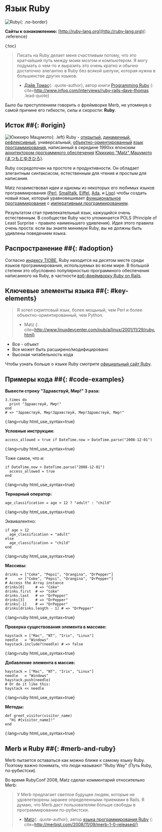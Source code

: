 # Язык Ruby

![Ruby](/images/ruby-header.gif){: .no-border}

**Сайты к ознакомлению:**
[http://ruby-lang.org](http://ruby-lang.org){: .reference}

{:toc}

> Писать на Ruby делает меня счастливым потому, что это кратчайший путь между
> моим мозгом и компьютером.
> Я могу подумать о чем-то и выразить это очень кратко и обычно 
> достаточно элегантно в Ruby без всякой шелухи, которая нужна в большинстве 
> других языков.
> - [Дэйв Томас][]{: .quote-author}, автор книги [Programming Ruby][]
{: cite=http://www.infoq.com/interviews/ruby-rails-dave-thomas .lead-quote}

Было бы преступлением говорить о фреймворке Merb, не упомянув о самой причине
его гибкости, силы и скорости: **Ruby**.

## Исток ##{: #origin}
![Юкихиро Мацумото](/images/Yukihiro_Matsumoto.jpg){: .left}
Ruby - [открытый][Open-Source], [динамичный][dynamic], [рефлексивный][reflective], универсальный,
[объектно-ориентированный][object-oriented] [язык программирования][programming-language],
написанный в середине 1990хх японским [архитектором программного обеспечения][software-architect]
[Юкихиро "Matz" Мацумото (まつもとゆきひろ)][].

Ruby сосредоточен на простоте и продуктивности.
Он обладает элегантным синтаксисом, естественным для чтения и простым для написания.

Matz позаимствовал идеи и идиомы из некоторых его любимых языков программирования
([Perl][], [Smalltalk][], [Eiffel][], [Ada][], и [Lisp][])
чтобы создать новый язык, который уравновешивает 
[функциональное программирование][functional-programming] с 
[императивным программированием][imperative-programming].

Результатом стал привлекательный язык, кажущийся очень естественным.
В сообществе Ruby часто упоминается POLS (Principle of Least Surprise - 
правило наименьшего удивления).
Идея этого правила очень проста:
если вы знаете минимум Ruby,
вы не должны быть удивлены поведением языка.

## Распространение ##{: #adoption}
Согласно [индексу TIOBE][TIOBE-index],
Ruby находится на десятом месте среди языков программирования, 
используемых во всем мире.
В большой степени это обусловнео популярностью программного обеспечения 
написанного на Ruby, в частности [вэб-фреймворку Ruby on Rails][Ruby-on-Rails].

## Ключевые элементы языка ##{: #key-elements}

> Я хотел скриптовый язык, более мощьный, чем Perl 
> и более объектно-ориентированный, чем Python.
> - Matz
{: cite=http://www.linuxdevcenter.com/pub/a/linux/2001/11/29/ruby.html}

* Все - объект
* Все может быть расширено/модифицировано
* Высокая читабельность кода

Чтобы узнать больше о языке Ruby смотрите
[официальный сайт Ruby][ruby-website].

## Примеры кода ##{: #code-examples}

**Вывести строку "Здравствуй, Мир!" 3 раза:**

    3.times do
      print "Здравствуй, Мир!"
    end
    # => "Здравствуй, Мир!Здравствуй, Мир!Здравствуй, Мир!"
{:lang=ruby html_use_syntax=true}

**Условные инструкции:**

    access_allowed = true if DateTime.now > DateTime.parse("2008-12-01")
{:lang=ruby html_use_syntax=true}

Тоже самое, что и:

    if DateTime.now > DateTime.parse("2008-12-01")
      access_allowed = true
    end
{:lang=ruby html_use_syntax=true}

**Тернарный оператор:**

    age_classification = age > 12 ? "adult" : "child"
{:lang=ruby html_use_syntax=true}

Эквивалентно:

    if age > 12
      age_classification = "adult"
    else
      age_classification = "child"
    end
{:lang=ruby html_use_syntax=true}

**Массивы:**

	drinks = ["Coke", "Pepsi", "Orangina", "DrPepper"]
	#     => ["Coke", "Pepsi", "Orangina", "DrPepper"]
	# Access the Array instance
	drinks[0]     # => "Coke"
	drinks.first  # => "Coke"
	drinks.last   # => "DrPepper"
	drinks[3]     # => "DrPepper"
	drinks[-1]    # => "DrPepper"
	drinks[drinks.length - 1] # => "DrPepper"
{:lang=ruby html_use_syntax=true}


**Проверка существования элемента в массиве:**

	haystack = ["Mac", "NT", "Irix", "Linux"]
	needle   = "Windows"
	haystack.include?(needle) # => false
{:lang=ruby html_use_syntax=true}

**Добавление элемента в массив:**

	haystack = ["Mac", "NT", "Irix", "Linux"]
	needle   = "Windows"
	haystack.push(needle)
	# Or do it like this:
	haystack << needle
{:lang=ruby html_use_syntax=true}

**Методы:**

    def greet_visitor(visitor_name)
      "Hi #{visitor_name}!"
    end
{:lang=ruby html_use_syntax=true}

## Merb и Ruby ##{: #merb-and-ruby}

Merb пытается оставаться как можно ближе к самому языку Ruby.
Поэтому важно понимать, что люди называют "Ruby Way" (Путь Ruby, по-рубистски).

Во время RubyConf 2008, Matz сделал комментарий относительно Merb:

> У Merb предлагает светлое будущее людям, которые не удовлетворены
> заранее определенными приемами в Rails.
> Я думаю, что Merb даст пользователям больше свободы в программировании
> по-рубистски.
> - [Matz][]{: .quote-author}, автор [языка программирования Ruby][ruby]
{: cite=http://merbist.com/2008/11/09/merb-1-0-released/}



[Ada]:                      http://ru.wikipedia.org/wiki/%D0%90%D0%B4%D0%B0_(%D1%8F%D0%B7%D1%8B%D0%BA_%D0%BF%D1%80%D0%BE%D0%B3%D1%80%D0%B0%D0%BC%D0%BC%D0%B8%D1%80%D0%BE%D0%B2%D0%B0%D0%BD%D0%B8%D1%8F)
[Дэйв Томас]:               http://pragdave.pragprog.com/
[dynamic]:                  http://ru.wikipedia.org/wiki/%D0%94%D0%B8%D0%BD%D0%B0%D0%BC%D0%B8%D1%87%D0%B5%D1%81%D0%BA%D0%BE%D0%B5_%D0%BF%D1%80%D0%BE%D0%B3%D1%80%D0%B0%D0%BC%D0%BC%D0%B8%D1%80%D0%BE%D0%B2%D0%B0%D0%BD%D0%B8%D0%B5
[Eiffel]:                   http://ru.wikipedia.org/wiki/%D0%AD%D0%B9%D1%84%D0%B5%D0%BB%D1%8C_(%D1%8F%D0%B7%D1%8B%D0%BA_%D0%BF%D1%80%D0%BE%D0%B3%D1%80%D0%B0%D0%BC%D0%BC%D0%B8%D1%80%D0%BE%D0%B2%D0%B0%D0%BD%D0%B8%D1%8F)
[functional-programming]:   http://ru.wikipedia.org/wiki/%D0%A4%D1%83%D0%BD%D0%BA%D1%86%D0%B8%D0%BE%D0%BD%D0%B0%D0%BB%D1%8C%D0%BD%D0%BE%D0%B5_%D0%BF%D1%80%D0%BE%D0%B3%D1%80%D0%B0%D0%BC%D0%BC%D0%B8%D1%80%D0%BE%D0%B2%D0%B0%D0%BD%D0%B8%D0%B5
[imperative-programming]:   http://ru.wikipedia.org/wiki/%D0%98%D0%BC%D0%BF%D0%B5%D1%80%D0%B0%D1%82%D0%B8%D0%B2%D0%BD%D0%BE%D0%B5_%D0%BF%D1%80%D0%BE%D0%B3%D1%80%D0%B0%D0%BC%D0%BC%D0%B8%D1%80%D0%BE%D0%B2%D0%B0%D0%BD%D0%B8%D0%B5
[Lisp]:                     http://ru.wikipedia.org/wiki/%D0%9B%D0%B8%D1%81%D0%BF
[Matz]:                     http://ru.wikipedia.org/wiki/%D0%9C%D0%B0%D1%86%D1%83%D0%BC%D0%BE%D1%82%D0%BE,_%D0%AE%D0%BA%D0%B8%D1%85%D0%B8%D1%80%D0%BE
[object-oriented]:          http://ru.wikipedia.org/wiki/%D0%9E%D0%B1%D1%8A%D0%B5%D0%BA%D1%82%D0%BD%D0%BE-%D0%BE%D1%80%D0%B8%D0%B5%D0%BD%D1%82%D0%B8%D1%80%D0%BE%D0%B2%D0%B0%D0%BD%D0%BD%D0%BE%D0%B5_%D0%BF%D1%80%D0%BE%D0%B3%D1%80%D0%B0%D0%BC%D0%BC%D0%B8%D1%80%D0%BE%D0%B2%D0%B0%D0%BD%D0%B8%D0%B5
[ruby-website]:             http://www.ruby-lang.org/en/about
[Open-Source]:              http://ru.wikipedia.org/wiki/%D0%9E%D1%82%D0%BA%D1%80%D1%8B%D1%82%D0%BE%D0%B5_%D0%BF%D1%80%D0%BE%D0%B3%D1%80%D0%B0%D0%BC%D0%BC%D0%BD%D0%BE%D0%B5_%D0%BE%D0%B1%D0%B5%D1%81%D0%BF%D0%B5%D1%87%D0%B5%D0%BD%D0%B8%D0%B5
[Perl]:                     http://ru.wikipedia.org/wiki/Perl
[programming-language]:     http://ru.wikipedia.org/wiki/%D0%AF%D0%B7%D1%8B%D0%BA_%D0%BF%D1%80%D0%BE%D0%B3%D1%80%D0%B0%D0%BC%D0%BC%D0%B8%D1%80%D0%BE%D0%B2%D0%B0%D0%BD%D0%B8%D1%8F
[Programming Ruby]:         http://pragprog.com/titles/ruby/programming-ruby
[reflective]:               http://ru.wikipedia.org/wiki/%D0%9E%D1%82%D1%80%D0%B0%D0%B6%D0%B5%D0%BD%D0%B8%D0%B5_(%D0%BF%D1%80%D0%BE%D0%B3%D1%80%D0%B0%D0%BC%D0%BC%D0%B8%D1%80%D0%BE%D0%B2%D0%B0%D0%BD%D0%B8%D0%B5)
[ruby]:                     http://ruby-lang.org/
[Ruby-on-Rails]:            http://rubyonrails.org
[Smalltalk]:                http://ru.wikipedia.org/wiki/Smalltalk
[software-architect]:       http://ru.wikipedia.org/wiki/%D0%90%D1%80%D1%85%D0%B8%D1%82%D0%B5%D0%BA%D1%82%D0%BE%D1%80_%D0%BF%D1%80%D0%BE%D0%B3%D1%80%D0%B0%D0%BC%D0%BC%D0%BD%D0%BE%D0%B3%D0%BE_%D0%BE%D0%B1%D0%B5%D1%81%D0%BF%D0%B5%D1%87%D0%B5%D0%BD%D0%B8%D1%8F
[TIOBE-index]:              http://www.tiobe.com/index.php/content/paperinfo/tpci/index.html
[Юкихиро "Matz" Мацумото (まつもとゆきひろ)]:  http://ru.wikipedia.org/wiki/%D0%9C%D0%B0%D1%86%D1%83%D0%BC%D0%BE%D1%82%D0%BE,_%D0%AE%D0%BA%D0%B8%D1%85%D0%B8%D1%80%D0%BE


